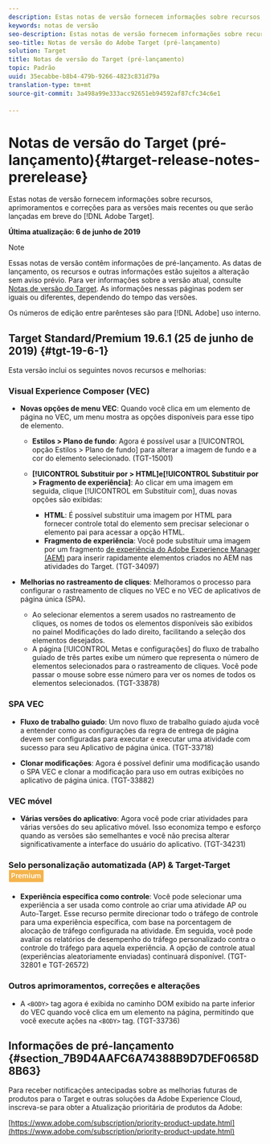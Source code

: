 ```yaml
---
description: Estas notas de versão fornecem informações sobre recursos, aprimoramentos, correções e problemas conhecidos para as versões mais recentes ou que serão lançadas em breve do Target.
keywords: notas de versão
seo-description: Estas notas de versão fornecem informações sobre recursos, aprimoramentos, correções e problemas conhecidos para as versões mais recentes ou que serão lançadas em breve do Adobe Target
seo-title: Notas de versão do Adobe Target (pré-lançamento)
solution: Target
title: Notas de versão do Target (pré-lançamento)
topic: Padrão
uuid: 35ecabbe-b8b4-479b-9266-4823c831d79a
translation-type: tm+mt
source-git-commit: 3a498a99e333acc92651eb94592af87cfc34c6e1

---
```



# Notas de versão do Target (pré-lançamento){#target-release-notes-prerelease}

Estas notas de versão fornecem informações sobre recursos, aprimoramentos e correções para as versões mais recentes ou que serão lançadas em breve do [!DNL Adobe Target].

**Última atualização: 6 de junho de 2019**

>[!NOTE]
>
>Essas notas de versão contêm informações de pré-lançamento. As datas de lançamento, os recursos e outras informações estão sujeitos a alteração sem aviso prévio. Para ver informações sobre a versão atual, consulte [Notas de versão do Target](release-notes.md). As informações nessas páginas podem ser iguais ou diferentes, dependendo do tempo das versões.
>
>Os números de edição entre parênteses são para [!DNL Adobe] uso interno.

## Target Standard/Premium 19.6.1 (25 de junho de 2019) {#tgt-19-6-1}

Esta versão inclui os seguintes novos recursos e melhorias:

### Visual Experience Composer (VEC)

* **Novas opções de menu VEC**: Quando você clica em um elemento de página no VEC, um menu mostra as opções disponíveis para esse tipo de elemento.

   * **Estilos &gt; Plano de fundo**: Agora é possível usar a [!UICONTROL opção Estilos &gt; Plano de fundo] para alterar a imagem de fundo e a cor do elemento selecionado. (TGT-15001)

   * **[!UICONTROL Substituir por &gt; HTML]e[!UICONTROL Substituir por &gt; Fragmento de experiência]**: Ao clicar em uma imagem em seguida, clique [!UICONTROL em Substituir com], duas novas opções são exibidas:

      * **HTML**: É possível substituir uma imagem por HTML para fornecer controle total do elemento sem precisar selecionar o elemento pai para acessar a opção HTML.
      * **Fragmento de experiência**: Você pode substituir uma imagem por um fragmento [de experiência do Adobe Experience Manager (AEM)](/help/c-experiences/c-manage-content/aem-experience-fragments.md) para inserir rapidamente elementos criados no AEM nas atividades do Target. (TGT-34097)

* **Melhorias no rastreamento de cliques**: Melhoramos o processo para configurar o rastreamento de cliques no VEC e no VEC de aplicativos de página única (SPA).

   * Ao selecionar elementos a serem usados no rastreamento de cliques, os nomes de todos os elementos disponíveis são exibidos no painel Modificações do lado direito, facilitando a seleção dos elementos desejados.
   * A página [!UICONTROL Metas e configurações] do fluxo de trabalho guiado de três partes exibe um número que representa o número de elementos selecionados para o rastreamento de cliques. Você pode passar o mouse sobre esse número para ver os nomes de todos os elementos selecionados. (TGT-33878)

### SPA VEC

* **Fluxo de trabalho guiado**: Um novo fluxo de trabalho guiado ajuda você a entender como as configurações da regra de entrega de página devem ser configuradas para executar e executar uma atividade com sucesso para seu Aplicativo de página única. (TGT-33718)

* **Clonar modificações**: Agora é possível definir uma modificação usando o SPA VEC e clonar a modificação para uso em outras exibições no aplicativo de página única. (TGT-33882)

### VEC móvel

* **Várias versões do aplicativo**: Agora você pode criar atividades para várias versões do seu aplicativo móvel. Isso economiza tempo e esforço quando as versões são semelhantes e você não precisa alterar significativamente a interface do usuário do aplicativo. (TGT-34231)

### Selo personalização automatizada (AP) &amp; Target-Target ![Premium](/help/assets/premium.png)

* **Experiência específica como controle**: Você pode selecionar uma experiência a ser usada como controle ao criar uma atividade AP ou Auto-Target. Esse recurso permite direcionar todo o tráfego de controle para uma experiência específica, com base na porcentagem de alocação de tráfego configurada na atividade. Em seguida, você pode avaliar os relatórios de desempenho do tráfego personalizado contra o controle do tráfego para aquela experiência. A opção de controle atual (experiências aleatoriamente enviadas) continuará disponível. (TGT-32801 e TGT-26572)

### Outros aprimoramentos, correções e alterações

* A `<BODY>` tag agora é exibida no caminho DOM exibido na parte inferior do VEC quando você clica em um elemento na página, permitindo que você execute ações na `<BODY>` tag. (TGT-33736)

## Informações de pré-lançamento {#section_7B9D4AAFC6A74388B9D7DEF0658D8B63}

Para receber notificações antecipadas sobre as melhorias futuras de produtos para o Target e outras soluções da Adobe Experience Cloud, inscreva-se para obter a Atualização prioritária de produtos da Adobe:

[https://www.adobe.com/subscription/priority-product-update.html](https://www.adobe.com/subscription/priority-product-update.html)
